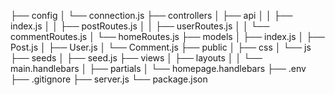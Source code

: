 ├── config
│   └── connection.js
├── controllers
│   ├── api
│   │   ├── index.js
│   │   ├── postRoutes.js
│   │   ├── userRoutes.js
│   │   └── commentRoutes.js
│   └── homeRoutes.js
├── models
│   ├── index.js
│   ├── Post.js
│   ├── User.js
│   └── Comment.js
├── public
│   ├── css
│   └── js
├── seeds
│   ├── seed.js
├── views
│   ├── layouts
│   │   └── main.handlebars
│   ├── partials
│   └── homepage.handlebars
├── .env
├── .gitignore
├── server.js
└── package.json